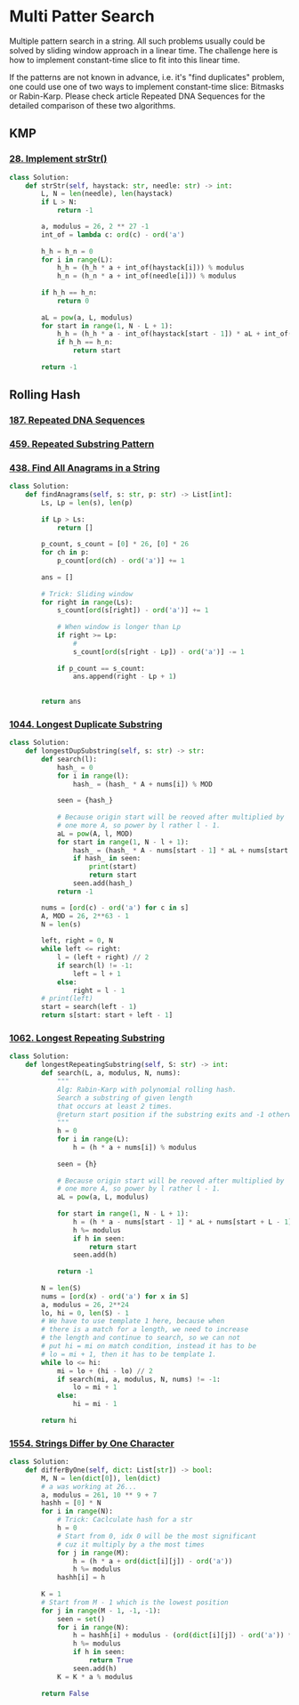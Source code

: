 # Multi Patter Search
Multiple pattern search in a string. All such problems usually could be solved by sliding window approach in 
a linear time. The challenge here is how to implement constant-time slice to fit into this linear time.

If the patterns are not known in advance, i.e. it's "find duplicates" problem, one could use one of two ways 
to implement constant-time slice: Bitmasks or Rabin-Karp. Please check article Repeated DNA Sequences 
for the detailed comparison of these two algorithms.


## KMP

### [28. Implement strStr()](https://leetcode.com/problems/implement-strstr/)

```python
class Solution:
    def strStr(self, haystack: str, needle: str) -> int:
        L, N = len(needle), len(haystack)
        if L > N:
            return -1

        a, modulus = 26, 2 ** 27 -1
        int_of = lambda c: ord(c) - ord('a')
        
        h_h = h_n = 0
        for i in range(L):
            h_h = (h_h * a + int_of(haystack[i])) % modulus
            h_n = (h_n * a + int_of(needle[i])) % modulus
        
        if h_h == h_n:
            return 0
        
        aL = pow(a, L, modulus)
        for start in range(1, N - L + 1):
            h_h = (h_h * a - int_of(haystack[start - 1]) * aL + int_of(haystack[start + L - 1])) % modulus
            if h_h == h_n:
                return start
            
        return -1
```

## Rolling Hash
### [187. Repeated DNA Sequences](https://leetcode.com/problems/repeated-dna-sequences/)
### [459. Repeated Substring Pattern](https://leetcode.com/problems/repeated-substring-pattern/)


### [438. Find All Anagrams in a String](https://leetcode.com/problems/find-all-anagrams-in-a-string/)

```python
class Solution:
    def findAnagrams(self, s: str, p: str) -> List[int]:
        Ls, Lp = len(s), len(p)
        
        if Lp > Ls:
            return []
        
        p_count, s_count = [0] * 26, [0] * 26
        for ch in p:
            p_count[ord(ch) - ord('a')] += 1
        
        ans = []
        
        # Trick: Sliding window
        for right in range(Ls):
            s_count[ord(s[right]) - ord('a')] += 1
            
            # When window is longer than Lp
            if right >= Lp:
                # 
                s_count[ord(s[right - Lp]) - ord('a')] -= 1
                
            if p_count == s_count:
                ans.append(right - Lp + 1)
            
            
        return ans
```

### [1044. Longest Duplicate Substring](https://leetcode.com/problems/longest-duplicate-substring/)

```python
class Solution:
    def longestDupSubstring(self, s: str) -> str:
        def search(l):
            hash_ = 0
            for i in range(l):
                hash_ = (hash_ * A + nums[i]) % MOD
                
            seen = {hash_}
            
            # Because origin start will be reoved after multiplied by
            # one more A, so power by l rather l - 1.
            aL = pow(A, l, MOD)
            for start in range(1, N - l + 1):
                hash_ = (hash_ * A - nums[start - 1] * aL + nums[start + l - 1]) % MOD
                if hash_ in seen:
                    print(start)
                    return start
                seen.add(hash_)
            return -1

        nums = [ord(c) - ord('a') for c in s]
        A, MOD = 26, 2**63 - 1
        N = len(s)
        
        left, right = 0, N
        while left <= right:
            l = (left + right) // 2
            if search(l) != -1:
                left = l + 1
            else:
                right = l - 1
        # print(left)
        start = search(left - 1)
        return s[start: start + left - 1]
```

### [1062. Longest Repeating Substring](https://leetcode.com/problems/longest-repeating-substring/)

```python
class Solution:
    def longestRepeatingSubstring(self, S: str) -> int:
        def search(L, a, modulus, N, nums):
            """
            Alg: Rabin-Karp with polynomial rolling hash.
            Search a substring of given length
            that occurs at least 2 times.
            @return start position if the substring exits and -1 otherwise.
            """
            h = 0
            for i in range(L):
                h = (h * a + nums[i]) % modulus
            
            seen = {h}
            
            # Because origin start will be reoved after multiplied by
            # one more A, so power by l rather l - 1.
            aL = pow(a, L, modulus)
            
            for start in range(1, N - L + 1):
                h = (h * a - nums[start - 1] * aL + nums[start + L - 1])
                h %= modulus
                if h in seen:
                    return start
                seen.add(h)
            
            return -1
        
        N = len(S)
        nums = [ord(x) - ord('a') for x in S]
        a, modulus = 26, 2**24
        lo, hi = 0, len(S) - 1
        # We have to use template 1 here, because when
        # there is a match for a length, we need to increase
        # the length and continue to search, so we can not
        # put hi = mi on match condition, instead it has to be
        # lo = mi + 1, then it has to be template 1.
        while lo <= hi:
            mi = lo + (hi - lo) // 2
            if search(mi, a, modulus, N, nums) != -1:
                lo = mi + 1
            else:
                hi = mi - 1
                
        return hi
```

### [1554. Strings Differ by One Character](https://leetcode.com/problems/strings-differ-by-one-character/)

```python
class Solution:
    def differByOne(self, dict: List[str]) -> bool:
        M, N = len(dict[0]), len(dict)
        # a was working at 26...
        a, modulus = 261, 10 ** 9 + 7
        hashh = [0] * N
        for i in range(N):
            # Trick: Caclculate hash for a str
            h = 0
            # Start from 0, idx 0 will be the most significant
            # cuz it multiply by a the most times
            for j in range(M):
                h = (h * a + ord(dict[i][j]) - ord('a'))
                h %= modulus
            hashh[i] = h
        
        K = 1
        # Start from M - 1 which is the lowest position
        for j in range(M - 1, -1, -1):
            seen = set()
            for i in range(N):
                h = hashh[i] + modulus - (ord(dict[i][j]) - ord('a')) * K % modulus
                h %= modulus
                if h in seen:
                    return True
                seen.add(h)
            K = K * a % modulus
        
        return False
```